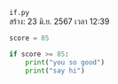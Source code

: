 `if.py`<br>
สร้าง: 23 มิ.ย. 2567 เวลา 12:39<br>
```py
score = 85

if score >= 85:
    print("you so good")
    print("say hi")

```
